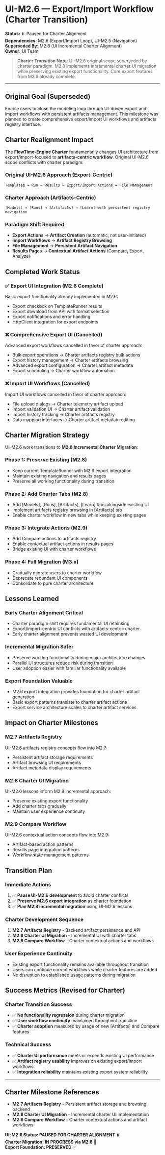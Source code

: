 # UI-M2.6 — Export/Import Workflow (Charter Transition)

**Status:** ⏸️ Paused for Charter Alignment  
**Dependencies:** M2.6 (Export/Import Loop), UI-M2.5 (Navigation)  
**Superseded By:** M2.8 (UI Incremental Charter Alignment)  
**Owner:** UI Team

> **Charter Transition Note:** UI-M2.6 original scope superseded by charter paradigm. M2.8 implements incremental charter UI migration while preserving existing export functionality. Core export features from M2.6 already complete.

---

## Original Goal (Superseded)

Enable users to close the modeling loop through UI-driven export and import workflows with persistent artifacts management. This milestone was planned to create comprehensive export/import UI workflows and artifacts registry interface.

## Charter Realignment Impact

The **FlowTime-Engine Charter** fundamentally changes UI architecture from export/import-focused to **artifacts-centric workflow**. Original UI-M2.6 scope conflicts with charter paradigm:

### **Original UI-M2.6 Approach (Export-Centric)**
```
Templates → Run → Results → Export/Import Actions → File Management
```

### **Charter Approach (Artifacts-Centric)**
```
[Models] → [Runs] → [Artifacts] → [Learn] with persistent registry navigation
```

### **Paradigm Shift Required**
- **Export Actions** → **Artifact Creation** (automatic, not user-initiated)
- **Import Workflows** → **Artifact Registry Browsing**
- **File Management** → **Persistent Artifact Navigation**
- **Results Pages** → **Contextual Artifact Actions** (Compare, Export, Analyze)

## Completed Work Status

### **✅ Export UI Integration (M2.6 Complete)**
Basic export functionality already implemented in M2.6:
- Export checkbox on TemplateRunner results
- Export download from API with format selection
- Export notifications and error handling
- HttpClient integration for export endpoints

### **❌ Comprehensive Export UI (Cancelled)**
Advanced export workflows cancelled in favor of charter approach:
- Bulk export operations → Charter artifacts registry bulk actions
- Export history management → Charter artifacts browsing
- Advanced export configuration → Charter artifact metadata
- Export scheduling → Charter workflow automation

### **❌ Import UI Workflows (Cancelled)**  
Import UI workflows cancelled in favor of charter approach:
- File upload dialogs → Charter telemetry artifact upload
- Import validation UI → Charter artifact validation
- Import history tracking → Charter artifacts registry
- Data mapping interfaces → Charter artifact metadata editing

## Charter Migration Strategy

UI-M2.6 work transitions to **M2.8 Incremental Charter Migration**:

### **Phase 1: Preserve Existing (M2.8)**
- Keep current TemplateRunner with M2.6 export integration
- Maintain existing navigation and results pages
- Preserve all working functionality during transition

### **Phase 2: Add Charter Tabs (M2.8)**
- Add [Models], [Runs], [Artifacts], [Learn] tabs alongside existing UI
- Implement artifacts registry browsing in [Artifacts] tab
- Enable charter workflow in new tabs while keeping existing pages

### **Phase 3: Integrate Actions (M2.9)**
- Add Compare actions to artifacts registry
- Enable contextual artifact actions in results pages
- Bridge existing UI with charter workflows

### **Phase 4: Full Migration (M3.x)**
- Gradually migrate users to charter workflow
- Deprecate redundant UI components
- Consolidate to pure charter architecture

## Lessons Learned

### **Early Charter Alignment Critical**
- Charter paradigm shift requires fundamental UI rethinking
- Export/import-centric UI conflicts with artifacts-centric charter
- Early charter alignment prevents wasted UI development

### **Incremental Migration Safer**
- Preserve working functionality during major architecture changes
- Parallel UI structures reduce risk during transition
- User adoption easier with familiar functionality available

### **Export Foundation Valuable**
- M2.6 export integration provides foundation for charter artifact generation
- Basic export patterns translate to charter artifact actions
- Export service architecture scales to charter artifact services

## Impact on Charter Milestones

### **M2.7 Artifacts Registry**
UI-M2.6 artifacts registry concepts flow into M2.7:
- Persistent artifact storage requirements
- Artifact browsing UI requirements
- Artifact metadata display requirements

### **M2.8 Charter UI Migration**  
UI-M2.6 lessons inform M2.8 incremental approach:
- Preserve existing export functionality
- Add charter tabs gradually
- Maintain user experience continuity

### **M2.9 Compare Workflow**
UI-M2.6 contextual action concepts flow into M2.9:
- Artifact-based action patterns
- Results page integration patterns
- Workflow state management patterns

## Transition Plan

### **Immediate Actions**
1. ✅ **Pause UI-M2.6 development** to avoid charter conflicts
2. ✅ **Preserve M2.6 export integration** as charter foundation
3. ✅ **Plan M2.8 incremental migration** using UI-M2.6 lessons

### **Charter Development Sequence**
1. **M2.7 Artifacts Registry** - Backend artifact persistence and API
2. **M2.8 Charter UI Migration** - Incremental UI with charter tabs
3. **M2.9 Compare Workflow** - Charter contextual actions and workflows

### **User Experience Continuity**
- Existing export functionality remains available throughout transition
- Users can continue current workflows while charter features are added
- No disruption to established usage patterns during migration

## Success Metrics (Revised for Charter)

### **Charter Transition Success**
- ✅ **No functionality regression** during charter migration
- ✅ **User workflow continuity** maintained throughout transition  
- ✅ **Charter adoption** measured by usage of new [Artifacts] and Compare features

### **Technical Success**
- ✅ **Charter UI performance** meets or exceeds existing UI performance
- ✅ **Artifact registry usability** improves on existing export/import workflows
- ✅ **Integration reliability** maintains existing export system reliability

---

## Charter Milestone References

- **M2.7 Artifacts Registry** - Persistent artifact storage and browsing backend
- **M2.8 Charter UI Migration** - Incremental charter UI implementation
- **M2.9 Compare Workflow** - Charter contextual actions and artifact workflows

**UI-M2.6 Status: PAUSED FOR CHARTER ALIGNMENT** ⏸️  
**Charter Migration: IN PROGRESS via M2.8** 🔄  
**Export Foundation: PRESERVED** ✅
